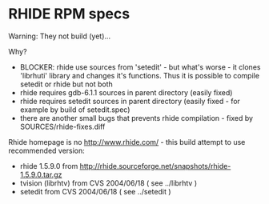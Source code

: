 RHIDE RPM specs
===============

Warning: They not build (yet)...

Why?

* BLOCKER: rhide use sources from 'setedit' - but what's worse - it clones 'librhuti' 
  library and changes it's functions. Thus it is possible to compile
  setedit or rhide but not both
* rhide requires gdb-6.1.1 sources in parent directory (easily fixed)
* rhide requires setedit sources in parent directory (easily fixed - for example  by build of setedit.spec)
* there are another small bugs that prevents rhide compilation - fixed
  by SOURCES/rhide-fixes.diff

Rhide homepage is no http://www.rhide.com/ - this build attempt to use
recommended version:
* rhide 1.5.9.0 from http://rhide.sourceforge.net/snapshots/rhide-1.5.9.0.tar.gz
* tvision (librhtv) from CVS 2004/06/18 ( see ../librhtv )
* setedit from CVS 2004/06/18 ( see ../setedit )

